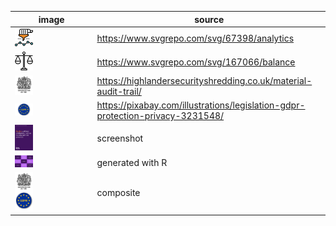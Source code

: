 
|image | source|
|------|-------|
|<img src="analytics-svgrepo-com.svg" width="25%" height="25%"> | https://www.svgrepo.com/svg/67398/analytics |
|<img src="balance-svgrepo-com.svg" width="25%" height="25%">   | https://www.svgrepo.com/svg/167066/balance |
|<img src="DPA-logo.jpg" width="25%" height="25%">              | https://highlandersecurityshredding.co.uk/material-audit-trail/ |
|<img src="gdpr_logo.jpg" width="25%" height="25%">             | https://pixabay.com/illustrations/legislation-gdpr-protection-privacy-3231548/ |
| <img src="ico_report.png" width="25%" height="25%">           | screenshot |
| <img src="main.png" width="25%" height="25%">           |  generated with R|
| <img src="dpa_gdpr.jpg" width="25%" height="25%">           |  composite|